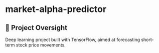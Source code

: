# market-alpha-predictor
## 🚀 Project Oversight
Deep learning project built with TensorFlow, aimed at forecasting short-term stock price movements.
